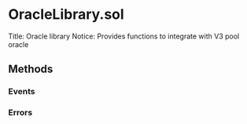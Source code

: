 
# OracleLibrary.sol
Title: Oracle library
Notice: Provides functions to integrate with V3 pool oracle

## Methods

### Events

### Errors

